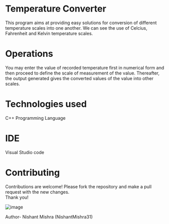 # Temperature Converter
This program aims at providing easy solutions for conversion of different temperature scales into one another. We can see the use of Celcius, Fahrenheit and Kelvin temperature scales. 
# Operations
You may enter the value of recorded temperature first in numerical form and then proceed to define the scale of measurement of the value. Thereafter, the output generated gives the converted values of the value into other scales.
# Technologies used
C++ Programming Language
# IDE
Visual Studio code
# Contributing
Contributions are welcome! Please fork the repository and make a pull request with the new changes. </br>
Thank you! </br>

![image](https://github.com/NishantMishra31/Temperature-Converter/assets/120325227/9532beaf-81b7-45d8-affb-75ab4a8de633)

Author- Nishant Mishra (NishantMishra31)
